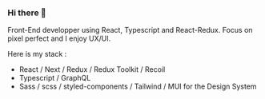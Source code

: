 ### Hi there 👋
Front-End developper using React, Typescript and React-Redux. 
Focus on pixel perfect and I enjoy UX/UI.

Here is my stack :

- React / Next / Redux / Redux Toolkit / Recoil
- Typescript / GraphQL
- Sass / scss / styled-components / Tailwind / MUI for the Design System
